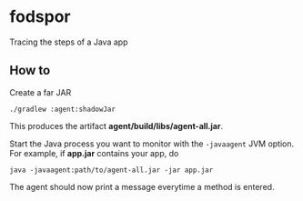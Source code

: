 # fodspor
Tracing the steps of a Java app

## How to

Create a far JAR

```
./gradlew :agent:shadowJar
```

This produces the artifact **agent/build/libs/agent-all.jar**.

Start the Java process you want to monitor with the `-javaagent`
JVM option. For example, if **app.jar** contains your app, do

```
java -javaagent:path/to/agent-all.jar -jar app.jar
```

The agent should now print a message everytime a method is entered.

